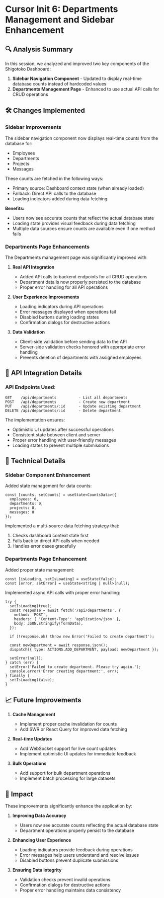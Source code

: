 # Cursor Init 6: Departments Management and Sidebar Enhancement

## 🔍 Analysis Summary

In this session, we analyzed and improved two key components of the Shigotoko Dashboard:

1. **Sidebar Navigation Component** - Updated to display real-time database counts instead of hardcoded values
2. **Departments Management Page** - Enhanced to use actual API calls for CRUD operations

## 🛠️ Changes Implemented

### Sidebar Improvements

The sidebar navigation component now displays real-time counts from the database for:
- Employees
- Departments
- Projects
- Messages

These counts are fetched in the following ways:
- Primary source: Dashboard context state (when already loaded)
- Fallback: Direct API calls to the database
- Loading indicators added during data fetching

**Benefits:**
- Users now see accurate counts that reflect the actual database state
- Loading state provides visual feedback during data fetching
- Multiple data sources ensure counts are available even if one method fails

### Departments Page Enhancements

The Departments management page was significantly improved with:

1. **Real API Integration**
   - Added API calls to backend endpoints for all CRUD operations
   - Department data is now properly persisted to the database
   - Proper error handling for all API operations

2. **User Experience Improvements**
   - Loading indicators during API operations
   - Error messages displayed when operations fail
   - Disabled buttons during loading states
   - Confirmation dialogs for destructive actions

3. **Data Validation**
   - Client-side validation before sending data to the API
   - Server-side validation checks honored with appropriate error handling
   - Prevents deletion of departments with assigned employees

## 🔄 API Integration Details

### API Endpoints Used:

```
GET    /api/departments          - List all departments
POST   /api/departments          - Create new department
PUT    /api/departments/:id      - Update existing department
DELETE /api/departments/:id      - Delete department
```

The implementation ensures:
- Optimistic UI updates after successful operations
- Consistent state between client and server
- Proper error handling with user-friendly messages
- Loading states to prevent multiple submissions

## 🧪 Technical Details

### Sidebar Component Enhancement

Added state management for data counts:
```tsx
const [counts, setCounts] = useState<CountsData>({
  employees: 0,
  departments: 0,
  projects: 0,
  messages: 0
});
```

Implemented a multi-source data fetching strategy that:
1. Checks dashboard context state first
2. Falls back to direct API calls when needed
3. Handles error cases gracefully

### Departments Page Enhancement

Added proper state management:
```tsx
const [isLoading, setIsLoading] = useState(false);
const [error, setError] = useState<string | null>(null);
```

Implemented async API calls with proper error handling:
```tsx
try {
  setIsLoading(true);
  const response = await fetch('/api/departments', {
    method: 'POST',
    headers: { 'Content-Type': 'application/json' },
    body: JSON.stringify(formData),
  });
  
  if (!response.ok) throw new Error('Failed to create department');
  
  const newDepartment = await response.json();
  dispatch({ type: ACTIONS.ADD_DEPARTMENT, payload: newDepartment });
  
  setError(null);
} catch (err) {
  setError('Failed to create department. Please try again.');
  console.error('Error creating department:', err);
} finally {
  setIsLoading(false);
}
```

## 📈 Future Improvements

1. **Cache Management**
   - Implement proper cache invalidation for counts
   - Add SWR or React Query for improved data fetching

2. **Real-time Updates**
   - Add WebSocket support for live count updates
   - Implement optimistic UI updates for immediate feedback

3. **Bulk Operations**
   - Add support for bulk department operations
   - Implement batch processing for large datasets

## 🎯 Impact

These improvements significantly enhance the application by:

1. **Improving Data Accuracy**
   - Users now see accurate counts reflecting the actual database state
   - Department operations properly persist to the database

2. **Enhancing User Experience**
   - Loading indicators provide feedback during operations
   - Error messages help users understand and resolve issues
   - Disabled buttons prevent duplicate submissions

3. **Ensuring Data Integrity**
   - Validation checks prevent invalid operations
   - Confirmation dialogs for destructive actions
   - Proper error handling maintains data consistency 